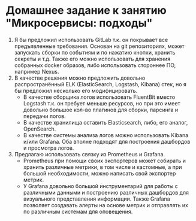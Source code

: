 # Домашнее задание к занятию "Микросервисы: подходы"

1. Я бы предложил использовать GitLab т.к. он покрывает все предъявленные требования. Основан на git репозиториях, может запускать сборки по событиям и по нажатию кнопки, хранить секреты и т.д. Также его можно использовать для хранения собранных docker образов, либо использовать стороннее ПО, например Nexus.
2. В качестве решения можно предложить довольно распространённый ELK (ElasticSearch, Logstash, Kibana) стек, но я бы предложил несколько его модифицировать.   
   * В качестве сборщика логов использовать FluentBit вместо Logstash т.к. он требует меньше ресурсов, но при это имеет довольно большое кол-во плагинов для сборки, парсинга и передачи логов. 
   * В качестве хранилища оставить Elasticsearch, либо, его аналог, OpenSearch.
   * В качестве системы анализа логов можно использовать Kibana и/или Grafana. Оба вполне подходят для построения дашбордов и просмотра логов.
3. Предлагаю использовать связку из Prometheus и Grafana. 
   * Prometheus при помощи своих экспортеров может собирать и хранить различные метрики, в том числе и кастомные, а при большой необходимости, можно написать свой экспортер метрик.
   * У Grafana довольно большой инструментарий для работы с различными данными и построению различных дашбордов для визуального представления информации. Также Grafana позволяет создавать алерты на основе метрик и отправлять их по различным системам для оповещения.

